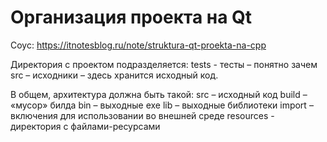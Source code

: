 # Организация проекта на Qt

Соус: https://itnotesblog.ru/note/struktura-qt-proekta-na-cpp

Директория с проектом подразделяется:
tests - тесты – понятно зачем
src – исходники – здесь хранится исходный код.

В общем, архитектура должна быть такой:
src – исходный код
build – «мусор» билда
bin – выходные exe
lib – выходные библиотеки
import – включения для использовании во внешней среде
resources - директория с файлами-ресурсами
